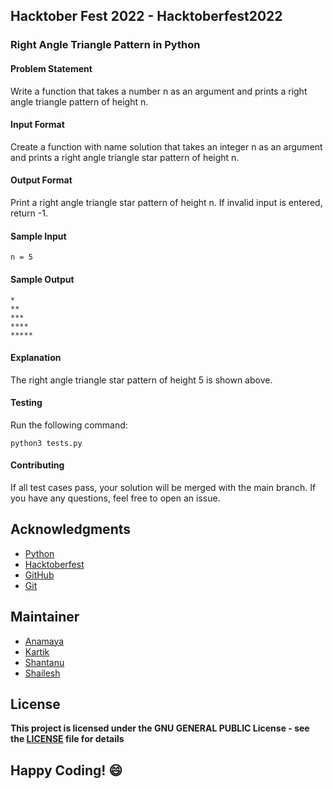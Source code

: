 ## Hacktober Fest 2022 - Hacktoberfest2022

### Right Angle Triangle Pattern in Python

#### Problem Statement
Write a function that takes a number n as an argument and prints a right angle triangle pattern of height n.

#### Input Format
Create a function with name solution that takes an integer n as an argument and prints a right angle triangle star pattern of height n.

#### Output Format
Print a right angle triangle star pattern of height n. If invalid input is entered, return -1.

#### Sample Input
```
n = 5
```

#### Sample Output
```
*
**
***
****
*****
```

#### Explanation
The right angle triangle star pattern of height 5 is shown above.

#### Testing
Run the following command:
```
python3 tests.py
```
#### Contributing
If all test cases pass, your solution will be merged with the main branch. If you have any questions, feel free to open an issue.

## Acknowledgments
- [Python](https://www.python.org/)
- [Hacktoberfest](https://hacktoberfest.digitalocean.com/)
- [GitHub](https://github.com)
- [Git](https://git-scm.com/)

## Maintainer
- [Anamaya](https://www.linkedin.com/in/anamaya1729/)
- [Kartik](https://github.com/kartik007007)
- [Shantanu](https://github.com/neutralWire)
- [Shailesh](https://github.com/ShaileshKumar007)

## License
**This project is licensed under the GNU GENERAL PUBLIC License - see the [LICENSE](../../LICENSE) file for details**

## Happy Coding! :smile:
